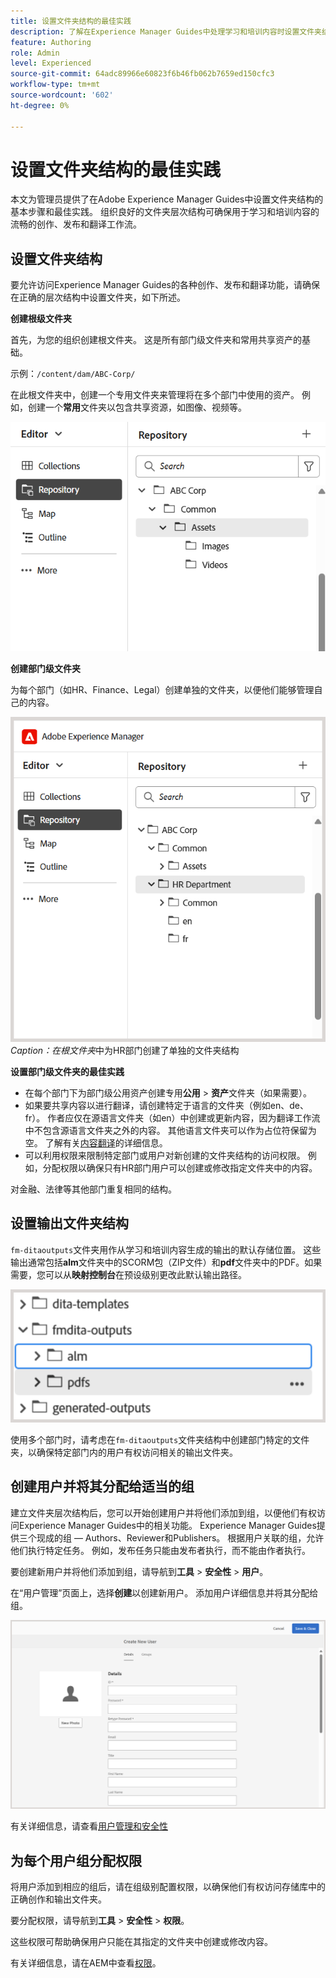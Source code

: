 ```yaml
---
title: 设置文件夹结构的最佳实践
description: 了解在Experience Manager Guides中处理学习和培训内容时设置文件夹结构的最佳实践。
feature: Authoring
role: Admin
level: Experienced
source-git-commit: 64adc89966e60823f6b46fb062b7659ed150cfc3
workflow-type: tm+mt
source-wordcount: '602'
ht-degree: 0%

---
```


# 设置文件夹结构的最佳实践

本文为管理员提供了在Adobe Experience Manager Guides中设置文件夹结构的基本步骤和最佳实践。 组织良好的文件夹层次结构可确保用于学习和培训内容的流畅的创作、发布和翻译工作流。

## 设置文件夹结构

要允许访问Experience Manager Guides的各种创作、发布和翻译功能，请确保在正确的层次结构中设置文件夹，如下所述。

**创建根级文件夹**

首先，为您的组织创建根文件夹。 这是所有部门级文件夹和常用共享资产的基础。

示例：`/content/dam/ABC-Corp/`

在此根文件夹中，创建一个专用文件夹来管理将在多个部门中使用的资产。 例如，创建一个&#x200B;**常用**&#x200B;文件夹以包含共享资源，如图像、视频等。

![](assets/root-level-folder.png)

**创建部门级文件夹**

为每个部门（如HR、Finance、Legal）创建单独的文件夹，以便他们能够管理自己的内容。

![](assets/department-level-folders.png)
*Caption：在根文件夹*&#x200B;中为HR部门创建了单独的文件夹结构

**设置部门级文件夹的最佳实践**

- 在每个部门下为部门级公用资产创建专用&#x200B;**公用** > **资产**&#x200B;文件夹（如果需要）。
- 如果要共享内容以进行翻译，请创建特定于语言的文件夹（例如en、de、fr）。 作者应仅在源语言文件夹（如en）中创建或更新内容，因为翻译工作流中不包含源语言文件夹之外的内容。 其他语言文件夹可以作为占位符保留为空。 了解有关[内容翻译](../user-guide/translation.md)的详细信息。
- 可以利用权限来限制特定部门或用户对新创建的文件夹结构的访问权限。 例如，分配权限以确保只有HR部门用户可以创建或修改指定文件夹中的内容。

对金融、法律等其他部门重复相同的结构。

## 设置输出文件夹结构

`fm-ditaoutputs`文件夹用作从学习和培训内容生成的输出的默认存储位置。 这些输出通常包括&#x200B;**alm**&#x200B;文件夹中的SCORM包（ZIP文件）和&#x200B;**pdf**&#x200B;文件夹中的PDF。如果需要，您可以从&#x200B;**映射控制台**&#x200B;在预设级别更改此默认输出路径。

![](assets/fmdita-output-lc.png)

使用多个部门时，请考虑在`fm-ditaoutputs`文件夹结构中创建部门特定的文件夹，以确保特定部门内的用户有权访问相关的输出文件夹。

## 创建用户并将其分配给适当的组

建立文件夹层次结构后，您可以开始创建用户并将他们添加到组，以便他们有权访问Experience Manager Guides中的相关功能。 Experience Manager Guides提供三个现成的组 — Authors、Reviewer和Publishers。 根据用户关联的组，允许他们执行特定任务。 例如，发布任务只能由发布者执行，而不能由作者执行。

要创建新用户并将他们添加到组，请导航到&#x200B;**工具** > **安全性** > **用户**。

在“用户管理”页面上，选择&#x200B;**创建**&#x200B;以创建新用户。 添加用户详细信息并将其分配给组。

![](assets/create-users-page.png)

有关详细信息，请查看[用户管理和安全性](../cs-install-guide/user-admin-sec.md)


## 为每个用户组分配权限

将用户添加到相应的组后，请在组级别配置权限，以确保他们有权访问存储库中的正确创作和输出文件夹。

要分配权限，请导航到&#x200B;**工具** > **安全性** > **权限**。

这些权限可帮助确保用户只能在其指定的文件夹中创建或修改内容。

有关详细信息，请在AEM中查看[权限](https://experienceleague.adobe.com/en/docs/experience-manager-65/content/security/security#permissions-in-aem)。

